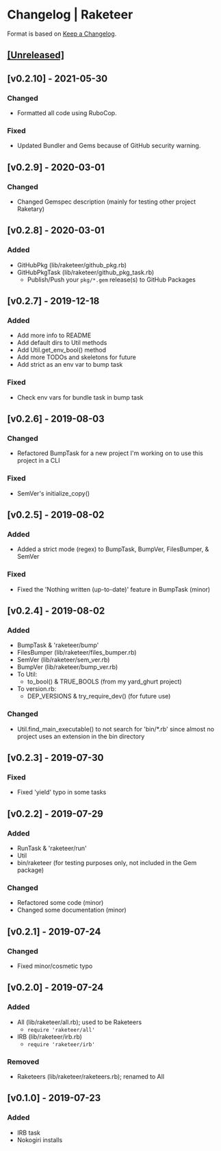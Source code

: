# Changelog | Raketeer

Format is based on [Keep a Changelog](https://keepachangelog.com/en/1.0.0/).

## [[Unreleased]](https://github.com/esotericpig/raketeer/compare/v0.2.10...master)

## [v0.2.10] - 2021-05-30
### Changed
- Formatted all code using RuboCop.

### Fixed
- Updated Bundler and Gems because of GitHub security warning.

## [v0.2.9] - 2020-03-01
### Changed
- Changed Gemspec description (mainly for testing other project Raketary)

## [v0.2.8] - 2020-03-01
### Added
- GitHubPkg (lib/raketeer/github_pkg.rb)
- GitHubPkgTask (lib/raketeer/github_pkg_task.rb)
    - Publish/Push your `pkg/*.gem` release(s) to GitHub Packages

## [v0.2.7] - 2019-12-18
### Added
- Add more info to README
- Add default dirs to Util methods
- Add Util.get_env_bool() method
- Add more TODOs and skeletons for future
- Add strict as an env var to bump task

### Fixed
- Check env vars for bundle task in bump task

## [v0.2.6] - 2019-08-03
### Changed
- Refactored BumpTask for a new project I'm working on to use this project in a CLI

### Fixed
- SemVer's initialize_copy()

## [v0.2.5] - 2019-08-02
### Added
- Added a strict mode (regex) to BumpTask, BumpVer, FilesBumper, & SemVer

### Fixed
- Fixed the 'Nothing written (up-to-date)' feature in BumpTask (minor)

## [v0.2.4] - 2019-08-02
### Added
- BumpTask & 'raketeer/bump'
- FilesBumper (lib/raketeer/files_bumper.rb)
- SemVer (lib/raketeer/sem_ver.rb)
- BumpVer (lib/raketeer/bump_ver.rb)
- To Util:
    - to_bool() & TRUE_BOOLS (from my yard_ghurt project)
- To version.rb:
    - DEP_VERSIONS & try_require_dev() (for future use)

### Changed
- Util.find_main_executable() to not search for 'bin/*.rb' since almost no project uses an extension in the bin directory

## [v0.2.3] - 2019-07-30
### Fixed
- Fixed 'yield' typo in some tasks

## [v0.2.2] - 2019-07-29
### Added
- RunTask & 'raketeer/run'
- Util
- bin/raketeer (for testing purposes only, not included in the Gem package)

### Changed
- Refactored some code (minor)
- Changed some documentation (minor)

## [v0.2.1] - 2019-07-24
### Changed
- Fixed minor/cosmetic typo

## [v0.2.0] - 2019-07-24
### Added
- All (lib/raketeer/all.rb); used to be Raketeers
    - `require 'raketeer/all'`
- IRB (lib/raketeer/irb.rb)
    - `require 'raketeer/irb'`

### Removed
- Raketeers (lib/raketeer/raketeers.rb); renamed to All

## [v0.1.0] - 2019-07-23
### Added
- IRB task
- Nokogiri installs
